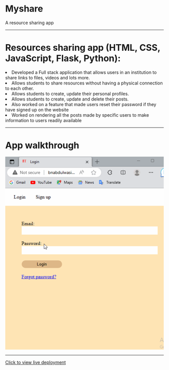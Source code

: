 # Myshare
 A resource sharing app
<hr>

<h1>Resources sharing app (HTML, CSS, JavaScript, Flask, Python):</h1
                                                                  
<ul>
 <li>Developed a Full stack application that allows users in an institution to share links to files, videos and lots
more.</li>
 <li>Allows students to share resources without having a physical connection to each other.</li>
<li>Allows students to create, update their personal profiles.</li>
<li>Allows students to create, update and delete their posts.</li>
<li>Also worked on a feature that made users reset their password if they have signed up on the website</li>
<li>Worked on rendering all the posts made by specific users to make information to users readily available</li>
</ul>
<hr>


<h1>App walkthrough</h1>
<img src="myshare-walkthru.gif" alt="video walkthrough">

<hr>
<a href="bnabdulwasiu.pythonanywhere.com">Click to view live deployment</a>
